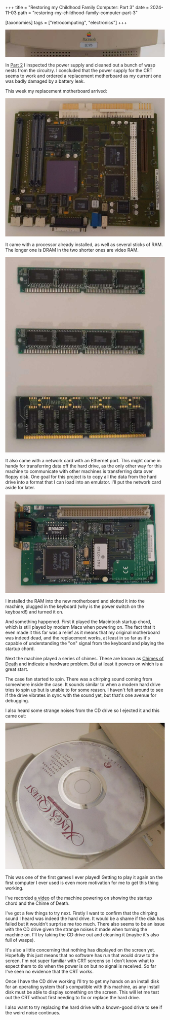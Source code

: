 +++
title = "Restoring my Childhood Family Computer: Part 3"
date = 2024-11-03
path = "restoring-my-childhood-family-computer-part-3"

[taxonomies]
tags = ["retrocomputing", "electronics"]
+++

![Close-up of the logo on the front of my Macintosh LC575](banner.jpg)

In [Part 2](@/blog/restoring-my-childhood-family-computer-part-1/index.md) I
inspected the power supply and cleaned out a bunch of wasp nests from the
circuitry. I concluded that the power supply for the CRT seems to work and
ordered a replacement motherboard as my current one was badly damaged by a
battery leak.

This week my replacement motherboard arrived:

![A motherboard for a Macintosh LC575](new-mobo.jpg)

It came with a processor already installed, as well as several sticks of RAM.
The longer one is DRAM in the two shorter ones are video RAM.

![Three sticks of RAM. One is larger than the other two.](ram.jpg)

It also came with a network card with an Ethernet port. This might come in handy
for transferring data off the hard drive, as the only other way for this machine
to communicate with other machines is transferring data over floppy disk. One
goal for this project is to copy all the data from the hard drive into a format
that I can load into an emulator. I'll put the network card aside for later.

![A network expansion card.](network-card.jpg)

I installed the RAM into the new motherboard and slotted it into the machine,
plugged in the keyboard (why is the power switch on the keyboard!) and turned it
on.

And something happened. First it played the Macintosh startup chord, which is
still played by modern Macs when powering on. The fact that it even made it this
far was a relief as it means that my original motherboard was indeed dead, and
the replacement works, at least in so far as it's capable of understanding the
"on" signal from the keyboard and playing the startup chord.

Next the machine played a series of chimes. These are known as [Chimes of
Death](https://en.wikipedia.org/wiki/Macintosh_startup#Chimes_of_Death) and
indicate a hardware problem. But at least it powers on which is a great start.

The case fan started to spin.
There was a chirping sound coming from somewhere inside the case. It sounds
similar to when a modern hard drive tries to spin up but is unable to for some reason.
I haven't felt around to see if the drive vibrates in sync with the sound yet,
but that's one avenue for debugging.

I also heard some strange noises from the CD drive so I
ejected it and this came out:

![A CD drive with a CD for Kings Quest 7](kq7.jpg)

This was one of the first games I ever played! Getting to play it again on the
first computer I ever used is even more motivation for me to get this thing
working.

I've recorded [a video](https://www.youtube.com/shorts/tkykigQ1hKk) of the
machine powering on showing the startup chord and the Chime of Death.

I've got a few things to try next. Firstly I want to confirm that the chirping
sound I heard was indeed the hard drive. It would be a shame if the disk has
failed but it wouldn't surprise me too much. There also seems to be an issue
with the CD drive given the strange noises it made when turning the machine on.
I'll try taking the CD drive out and cleaning it (maybe it's also full of
wasps).

It's also a little concerning that nothing has displayed on the screen yet.
Hopefully this just means that no software has run that would draw to the
screen. I'm not super familiar with CRT screens so I don't know what to expect
them to do when the power is on but no signal is received. So far I've seen no
evidence that the CRT works.

Once I have the CD drive working I'll try to get my hands on an install disk for
an operating system that's compatible with this machine, as any install disk
must be able to display something on the screen. This will let me test out the
CRT without first needing to fix or replace the hard drive.

I also want to try replacing the hard drive with a known-good drive to see if
the weird noise continues.

